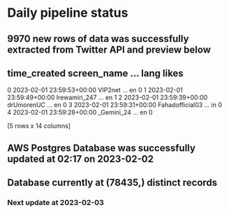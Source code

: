 # Daily pipeline status
## 9970 new rows of data was successfully extracted from Twitter API and preview below
##                time_created      screen_name  ... lang likes
0 2023-02-01 23:59:53+00:00          VIP2net  ...   en     0
1 2023-02-01 23:59:49+00:00    Irewamiri_247  ...   en     1
2 2023-02-01 23:59:39+00:00       drUmorenUC  ...   en     0
3 2023-02-01 23:59:31+00:00  Fahadofficial03  ...   in     0
4 2023-02-01 23:59:28+00:00       _Gemini_24  ...   en     0

[5 rows x 14 columns]
## AWS Postgres Database was successfully updated at  02:17 on 2023-02-02
## Database currently at (78435,) distinct records
### Next update at 2023-02-03
